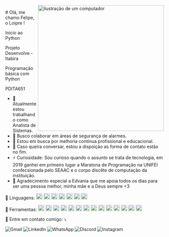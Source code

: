 <img src="https://raw.githubusercontent.com/MicaelliMedeiros/micaellimedeiros/master/image/computer-illustration.png" alt="ilustração de um computador" min-width="400px" max-width="400px" width="400px" align="right">

<p align="left"> 
 # Olá, me chamo Felipe, o Loipre !

  Inicio ao Python
  
  Projeto Desenvolve - Itabira
  
  Programação básica com Python
  
  PDITA651

  - 🔭 Atualmente estou trabalhando como Analista de Sistemas.
  - 👯 Busco colaborar em áreas de segurança de alarmes.
  - 🤔 Estou em busca por melhoria contínua profissional e educacional.
  - 💬 Caso queira conversar, estou a dispoição as forma de contato estão no fim.
  - ⚡ Curiosidade: Sou curioso quando o assunto se trata de tecnologia, em 2019 ganhei em primeiro lugar a Maratona de Programação na UNIFEI confecsionada pelo SEAAC e o corpo discête de computação da instituição. 
  - 🙏 Agradecimento especial a Edvania que me apoia todos os dias para ser uma pessoa melhor, minha mãe e a Deus sempre <3
</p>

<p align="left">
  🦄 Linguagens: <img src="https://cdn.jsdelivr.net/gh/devicons/devicon@latest/icons/csharp/csharp-original.svg" width="20px" height="20px" />
                 <img src="https://cdn.jsdelivr.net/gh/devicons/devicon@latest/icons/python/python-original-wordmark.svg" width="20px" height="20px"/>
                 <img src="https://cdn.jsdelivr.net/gh/devicons/devicon@latest/icons/azuresqldatabase/azuresqldatabase-original.svg" width="20px" height="20px" />
            <img src="https://cdn.jsdelivr.net/gh/devicons/devicon@latest/icons/cplusplus/cplusplus-original.svg"width="20px" height="20px" />
            <img src="https://cdn.jsdelivr.net/gh/devicons/devicon@latest/icons/html5/html5-original.svg"width="20px" height="20px" />
            <img src="https://cdn.jsdelivr.net/gh/devicons/devicon@latest/icons/javascript/javascript-original.svg"width="20px" height="20px" />
            <img src="https://cdn.jsdelivr.net/gh/devicons/devicon@latest/icons/react/react-original-wordmark.svg"width="20px" height="20px" />
</p>

<p align="left">
  💼 Ferramentas: <img src="https://cdn.jsdelivr.net/gh/devicons/devicon@latest/icons/selenium/selenium-original.svg"width="20px" height="20px" />
            <img src="https://cdn.jsdelivr.net/gh/devicons/devicon@latest/icons/arduino/arduino-original-wordmark.svg" width="20px" height="20px" />
            <img src="https://cdn.jsdelivr.net/gh/devicons/devicon@latest/icons/mysql/mysql-plain-wordmark.svg" width="20px" height="20px" />
            <img src="https://cdn.jsdelivr.net/gh/devicons/devicon@latest/icons/dotnetcore/dotnetcore-original.svg"width="20px" height="20px" />      
            <img src="https://cdn.jsdelivr.net/gh/devicons/devicon@latest/icons/git/git-original-wordmark.svg"width="20px" height="20px" />
            <img src="https://cdn.jsdelivr.net/gh/devicons/devicon@latest/icons/nextjs/nextjs-original.svg"width="20px" height="20px" />
            <img src="https://cdn.jsdelivr.net/gh/devicons/devicon@latest/icons/postman/postman-original.svg"width="20px" height="20px" />
            <img src="https://cdn.jsdelivr.net/gh/devicons/devicon@latest/icons/powershell/powershell-original.svg"width="20px" height="20px" />
            <img src="https://cdn.jsdelivr.net/gh/devicons/devicon@latest/icons/pycharm/pycharm-original.svg"width="20px" height="20px" />
            <img src="https://cdn.jsdelivr.net/gh/devicons/devicon@latest/icons/raspberrypi/raspberrypi-original.svg"width="20px" height="20px" />
            <img src="https://cdn.jsdelivr.net/gh/devicons/devicon@latest/icons/sqldeveloper/sqldeveloper-plain.svg"width="20px" height="20px" />
            <img src="https://cdn.jsdelivr.net/gh/devicons/devicon@latest/icons/stackoverflow/stackoverflow-original.svg"width="20px" height="20px" />
            <img src="https://cdn.jsdelivr.net/gh/devicons/devicon@latest/icons/trello/trello-original-wordmark.svg"width="20px" height="20px" />
            <img src="https://cdn.jsdelivr.net/gh/devicons/devicon@latest/icons/visualstudio/visualstudio-original.svg"width="20px" height="20px" />
</p>

<p align="left">
  💌 Entre em contato comigo: ⤵️
</p>

<p align="left">
  <p align="left">
  <a target="_blank""mailto:felipe.freitas@pditabira.com" title="Gmail">
    <img src="https://img.shields.io/badge/-Gmail-FF0000?style=flat-square&labelColor=FF0000&logo=gmail&logoColor=white" alt="Gmail"/>
  </a>
  <a target="_blank""https://www.linkedin.com/in/loipre" title="LinkedIn">
    <img src="https://img.shields.io/badge/-Linkedin-0e76a8?style=flat-square&logo=Linkedin&logoColor=white" alt="LinkedIn"/>
  </a>
  <a target="_blank""https://wa.me/5533997027112?text=Tudo%20bem%3F%20V%C3%AD%20seu%20perfil%20no%20GitHub..." title="WhatsApp">
    <img src="https://img.shields.io/badge/-WhatsApp-25d366?style=flat-square&labelColor=25d366&logo=whatsapp&logoColor=white" alt="WhatsApp"/>
  </a>
  <a target="_blank""https://www.discord.com/users/felipeloipre_63937" title="Discord">
    <img src="https://img.shields.io/badge/-Discord-3b5998?style=flat-square&logo=discord&logoColor=white" alt="Discord"/>
  </a>
  <a target="_blank""https://instagram.com/_loipre" title="Instagram">
    <img src="https://img.shields.io/badge/-Instagram-DF0174?style=flat-square&labelColor=DF0174&logo=instagram&logoColor=white" alt="Instagram"/>
  </a>
</p>

 </p>
